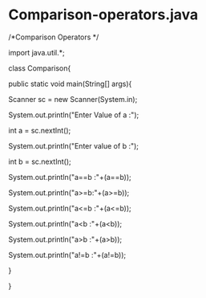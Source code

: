 # Comparison-operators.java

/*Comparison Operators */

import java.util.*;

class Comparison{

public static void main(String[] args){

Scanner sc = new Scanner(System.in);

System.out.println("Enter Value of a :");

int a = sc.nextInt();

System.out.println("Enter value of b :");

int b = sc.nextInt();

System.out.println("a==b :"+(a==b));

System.out.println("a>=b:"+(a>=b));

System.out.println("a<=b :"+(a<=b));

System.out.println("a<b :"+(a<b));

System.out.println("a>b :"+(a>b));

System.out.println("a!=b :"+(a!=b));

}

}


